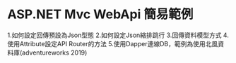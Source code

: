 # ASP.NET Mvc WebApi 簡易範例

1.如何設定回傳預設為Json型態
2.如何設定Json縮排跳行
3.回傳資料模型方式
4.使用Attribute設定API Router的方法
5.使用Dapper連線DB，範例為使用北風資料庫(adventureworks 2019)
